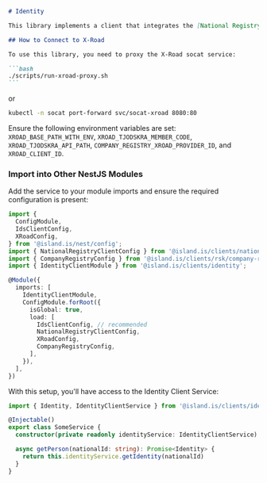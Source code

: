 ````markdown
# Identity

This library implements a client that integrates the [National Registry V2 Client](https://docs.devland.is/libs/clients/national-registry) and the [RSK Company Client](https://docs.devland.is/libs/clients/rsk). It returns an Identity object depending on whether the provided nationalId belongs to an individual or a company.

## How to Connect to X-Road

To use this library, you need to proxy the X-Road socat service:

```bash
./scripts/run-xroad-proxy.sh
```
````

or

```bash
kubectl -n socat port-forward svc/socat-xroad 8080:80
```

Ensure the following environment variables are set: `XROAD_BASE_PATH_WITH_ENV`, `XROAD_TJODSKRA_MEMBER_CODE`, `XROAD_TJODSKRA_API_PATH`, `COMPANY_REGISTRY_XROAD_PROVIDER_ID`, and `XROAD_CLIENT_ID`.

### Import into Other NestJS Modules

Add the service to your module imports and ensure the required configuration is present:

```typescript
import {
  ConfigModule,
  IdsClientConfig,
  XRoadConfig,
} from '@island.is/nest/config';
import { NationalRegistryClientConfig } from '@island.is/clients/national-registry-v2';
import { CompanyRegistryConfig } from '@island.is/clients/rsk/company-registry';
import { IdentityClientModule } from '@island.is/clients/identity';

@Module({
  imports: [
    IdentityClientModule,
    ConfigModule.forRoot({
      isGlobal: true,
      load: [
        IdsClientConfig, // recommended
        NationalRegistryClientConfig,
        XRoadConfig,
        CompanyRegistryConfig,
      ],
    }),
  ],
})
```

With this setup, you'll have access to the Identity Client Service:

```typescript
import { Identity, IdentityClientService } from '@island.is/clients/identity'

@Injectable()
export class SomeService {
  constructor(private readonly identityService: IdentityClientService) {}

  async getPerson(nationalId: string): Promise<Identity> {
    return this.identityService.getIdentity(nationalId)
  }
}
```

```

```
